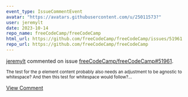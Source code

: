 ```yaml
---
event_type: IssueCommentEvent
avatar: "https://avatars.githubusercontent.com/u/25011573?"
user: jeremylt
date: 2023-10-14
repo_name: freeCodeCamp/freeCodeCamp
html_url: https://github.com/freeCodeCamp/freeCodeCamp/issues/51961
repo_url: https://github.com/freeCodeCamp/freeCodeCamp
---
```


<a href='https://github.com/jeremylt' target='_blank'>jeremylt</a> commented on issue <a href='https://github.com/freeCodeCamp/freeCodeCamp/issues/51961' target='_blank'>freeCodeCamp/freeCodeCamp#51961</a>.

<small>The test for the p element content probably also needs an adjustment to be agnostic to whitespace? And then this test for whitespace would follow?...</small>

<a href='https://github.com/freeCodeCamp/freeCodeCamp/issues/51961' target='_blank'>View Comment</a>